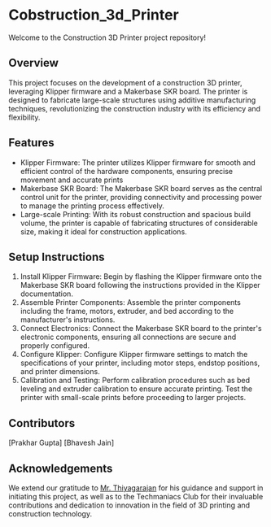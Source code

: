 # Cobstruction_3d_Printer
 Welcome to the Construction 3D Printer project repository!

 ## Overview
 This project focuses on the development of a construction 3D printer, leveraging Klipper firmware and a Makerbase SKR board. The printer is designed to fabricate large-scale structures using additive manufacturing techniques, revolutionizing the construction industry with its efficiency and flexibility.

 ## Features
- Klipper Firmware: The printer utilizes Klipper firmware for smooth and efficient control of the hardware components, ensuring precise movement and accurate prints
- Makerbase SKR Board: The Makerbase SKR board serves as the central control unit for the printer, providing connectivity and processing power to manage the printing process effectively.
- Large-scale Printing: With its robust construction and spacious build volume, the printer is capable of fabricating structures of considerable size, making it ideal for construction applications.

## Setup Instructions

1. Install Klipper Firmware: Begin by flashing the Klipper firmware onto the Makerbase SKR board following the instructions provided in the Klipper documentation.
2. Assemble Printer Components: Assemble the printer components including the frame, motors, extruder, and bed according to the manufacturer's instructions.
3. Connect Electronics: Connect the Makerbase SKR board to the printer's electronic components, ensuring all connections are secure and properly configured.
4. Configure Klipper: Configure Klipper firmware settings to match the specifications of your printer, including motor steps, endstop positions, and printer dimensions.
5. Calibration and Testing: Perform calibration procedures such as bed leveling and extruder calibration to ensure accurate printing. Test the printer with small-scale prints before proceeding to larger projects.

## Contributors
[Prakhar Gupta]
[Bhavesh Jain]

## Acknowledgements
We extend our gratitude to [Mr. Thiyagarajan](https://www.linkedin.com/in/thiyagu89/) for his guidance and support in initiating this project, as well as to the Techmaniacs Club for their invaluable contributions and dedication to innovation in the field of 3D printing and construction technology.
